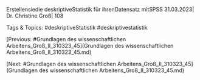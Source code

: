 Erstellensiedie 
deskriptiveStatistik
für ihrenDatensatz
mitSPSS
31.03.2023| Dr. Christine Groß| 108

   Tags & Topics:
   #deskriptiveStatistik
   #deskriptivestatistik

[Previous: #Grundlagen des wissenschaftlichen Arbeitens_Groß_II_310323_45](Grundlagen des wissenschaftlichen Arbeitens_Groß_II_310323_45.md)

[Next: #Grundlagen des wissenschaftlichen Arbeitens_Groß_II_310323_45](Grundlagen des wissenschaftlichen Arbeitens_Groß_II_310323_45.md)